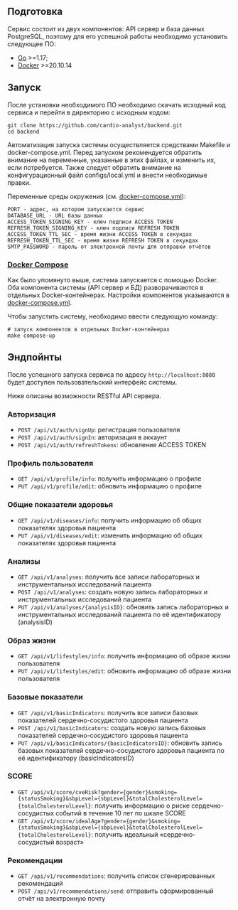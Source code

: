 ## Подготовка

Сервис состоит из двух компонентов: API сервер и база данных PostgreSQL, поэтому для его успешной работы необходимо
установить следующее ПО:

- [Go](https://golang.org/doc/install) >=1.17;
- [Docker](https://www.docker.com/get-started) >=20.10.14

## Запуск

После установки необходимого ПО необходимо скачать исходный код сервиса и перейти в директорию с исходным кодом:

```shell
git clone https://github.com/cardio-analyst/backend.git
cd backend
```

Автоматизация запуска системы осуществляется средствами Makefile и docker-compose.yml. Перед запуском рекомендуется обратить внимание на переменные, указанные в этих файлах, и изменить их, если потребуется. Также следует обратить внимание на конфигурационный файл configs/local.yml и внести необходимые правки.

Переменные среды окружения (см. [docker-compose.yml](https://github.com/cardio-analyst/backend/blob/dev/docker-compose.yml)):

```
PORT - адрес, на котором запускается сервис
DATABASE_URL - URL базы данных
ACCESS_TOKEN_SIGNING_KEY - ключ подписи ACCESS TOKEN
REFRESH_TOKEN_SIGNING_KEY - ключ подписи REFRESH TOKEN
ACCESS_TOKEN_TTL_SEC - время жизни ACCESS TOKEN в секундах
REFRESH_TOKEN_TTL_SEC - время жизни REFRESH TOKEN в секундах
SMTP_PASSWORD - пароль от электронной почты для отправки отчётов
```

### [Docker Compose](https://docs.docker.com/compose/gettingstarted/)

Как было упомянуто выше, система запускается с помощью Docker. Оба компонента системы (API сервер и БД) разворачиваются
в отдельных Docker-контейнерах. Настройки компонентов указываются в
[docker-compose.yml](https://github.com/cardio-analyst/backend/blob/dev/docker-compose.yml).

Чтобы запустить систему, необходимо ввести следующую команду:

```shell
# запуск компонентов в отдельных Docker-контейнерах
make compose-up
```

## Эндпойнты

После успешного запуска сервиса по адресу `http://localhost:8080` будет доступен пользовательский интерфейс системы.

Ниже описаны возможности RESTful API сервера.

### Авторизация

* `POST /api/v1/auth/signUp`: регистрация пользователя
* `POST /api/v1/auth/signIn`: авторизация в аккаунт
* `POST /api/v1/auth/refreshTokens`: обновление ACCESS TOKEN

### Профиль пользователя

* `GET /api/v1/profile/info`: получить информацию о профиле
* `PUT /api/v1/profile/edit`: обновить информацию о профиле

### Общие показатели здоровья

* `GET /api/v1/diseases/info`: получить информацию об общих показателях здоровья пациента
* `PUT /api/v1/diseases/edit`: изменить информацию об общих показателях здоровья пациента

### Анализы

* `GET /api/v1/analyses`: получить все записи лабораторных и инструментальных исследований пациента
* `POST /api/v1/analyses`: создать новую запись лабораторных и инструментальных исследований пациента
* `PUT /api/v1/analyses/{analysisID}`: обновить запись лабораторных и инструментальных исследований пациента по её идентификатору (analysisID)

### Образ жизни

* `GET /api/v1/lifestyles/info`: получить информацию об образе жизни пользователя
* `PUT /api/v1/lifestyles/edit`: обновить информацию об образе жизни пользователя

### Базовые показатели

* `GET /api/v1/basicIndicators`: получить все записи базовых показателей сердечно-сосудистого здоровья пациента
* `POST /api/v1/basicIndicators`: создать новую запись базовых показателей сердечно-сосудистого здоровья пациента
* `PUT /api/v1/basicIndicators/{basicIndicatorsID}`: обновить запись базовых показателей сердечно-сосудистого здоровья пациента по её идентификатору (basicIndicatorsID)

### SCORE

* `GET /api/v1/score/cveRisk?gender={gender}&smoking={statusSmoking}&sbpLevel={sbpLevel}&totalCholesterolLevel={totalCholesterolLevel}`: получить информацию о риске сердечно-сосудистых событий в течение 10 лет по шкале SCORE
* `GET /api/v1/score/idealAge?gender={gender}&smoking={statusSmoking}&sbpLevel={sbpLevel}&totalCholesterolLevel={totalCholesterolLevel}`: получить идеальный «сердечно-сосудистый возраст»

### Рекомендации

* `GET /api/v1/recommendations`: получить список сгенерированных рекомендаций
* `POST /api/v1/recommendations/send`: отправить сформированный отчёт на электронную почту